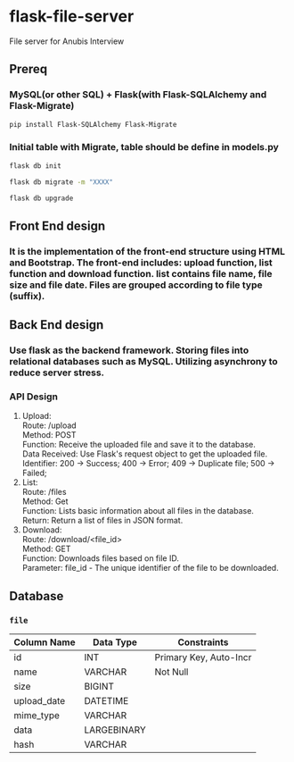 # flask-file-server

File server for Anubis Interview

## Prereq

### MySQL(or other SQL) + Flask(with Flask-SQLAlchemy and Flask-Migrate)

```bash
pip install Flask-SQLAlchemy Flask-Migrate
```

### Initial table with Migrate, table should be define in models.py

```bash
flask db init

flask db migrate -m "XXXX"

flask db upgrade

```

## Front End design

### It is the implementation of the front-end structure using HTML and Bootstrap. The front-end includes: upload function, list function and download function. list contains file name, file size and file date. Files are grouped according to file type (suffix).

## Back End design

### Use flask as the backend framework. Storing files into relational databases such as MySQL. Utilizing asynchrony to reduce server stress.

### API Design

1. Upload:  
    Route: /upload  
    Method: POST  
    Function: Receive the uploaded file and save it to the database.  
    Data Received: Use Flask's request object to get the uploaded file.
   <br />
   Identifier: 200 -> Success; 400 -> Error; 409 -> Duplicate file; 500 -> Failed;
2. List:  
    Route: /files  
    Method: Get  
    Function: Lists basic information about all files in the database.  
    Return: Return a list of files in JSON format.
   <br />
3. Download:  
    Route: /download/<file_id>  
    Method: GET  
    Function: Downloads files based on file ID.  
    Parameter: file_id - The unique identifier of the file to be downloaded.

## Database

### `file`

| Column Name | Data Type   | Constraints            |
| ----------- | ----------- | ---------------------- |
| id          | INT         | Primary Key, Auto-Incr |
| name        | VARCHAR     | Not Null               |
| size        | BIGINT      |                        |
| upload_date | DATETIME    |                        |
| mime_type   | VARCHAR     |                        |
| data        | LARGEBINARY |                        |
| hash        | VARCHAR     |                        |
